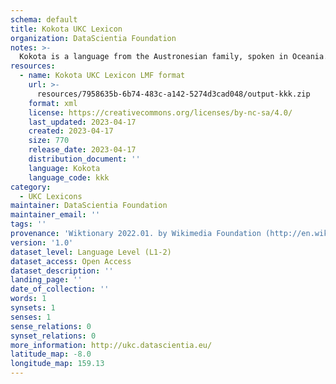 ```yaml
---
schema: default
title: Kokota UKC Lexicon
organization: DataScientia Foundation
notes: >-
  Kokota is a language from the Austronesian family, spoken in Oceania. The UKC Lexicon of Kokota is represented as a lexico-semantic network. It consists of words, word senses, synsets, as well as sense-level and synset-level relationships.
resources:
  - name: Kokota UKC Lexicon LMF format
    url: >-
      resources/7958635b-6b74-483c-a142-5274d3cad048/output-kkk.zip
    format: xml
    license: https://creativecommons.org/licenses/by-nc-sa/4.0/
    last_updated: 2023-04-17
    created: 2023-04-17
    size: 770
    release_date: 2023-04-17
    distribution_document: ''
    language: Kokota
    language_code: kkk
category:
  - UKC Lexicons
maintainer: DataScientia Foundation
maintainer_email: ''
tags: ''
provenance: 'Wiktionary 2022.01. by Wikimedia Foundation (http://en.wiktionary.org); Princeton WordNet 2.1 by Princeton University (https://wordnet.princeton.edu)'
version: '1.0'
dataset_level: Language Level (L1-2)
dataset_access: Open Access
dataset_description: ''
landing_page: ''
date_of_collection: ''
words: 1
synsets: 1
senses: 1
sense_relations: 0
synset_relations: 0
more_information: http://ukc.datascientia.eu/
latitude_map: -8.0
longitude_map: 159.13
---
```

